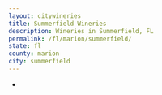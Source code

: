 ```yaml
---
layout: citywineries
title: Summerfield Wineries
description: Wineries in Summerfield, FL
permalink: /fl/marion/summerfield/
state: fl
county: marion
city: summerfield
---
```

-
